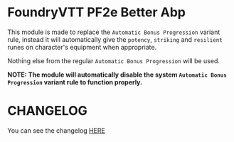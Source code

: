 # FoundryVTT PF2e Better Abp

This module is made to replace the `Automatic Bonus Progression` variant rule, instead it will automatically give the `potency`, `striking` and `resilient` runes on character's equipment when appropriate.

Nothing else from the regular `Automatic Bonus Progression` will be used.

**NOTE: The module will automatically disable the system `Automatic Bonus Progression` variant rule to function properly.**

# CHANGELOG

You can see the changelog [HERE](./CHANGELOG.md)
